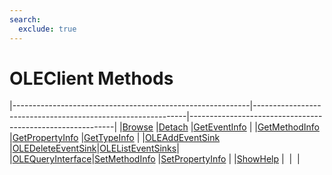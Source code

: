 ```yaml
---
search:
  exclude: true
---
```


<h1 class="heading"><span class="name">OLEClient Methods</span></h1>

|-----------------------------------------------------------|-------------------------------------------------------------|-----------------------------------------------------------|
|[Browse](../methodorevents/browse.md)                      |[Detach](../methodorevents/detach.md)                        |[GetEventInfo](../methodorevents/geteventinfo.md)          |
|[GetMethodInfo](../methodorevents/getmethodinfo.md)        |[GetPropertyInfo](../methodorevents/getpropertyinfo.md)      |[GetTypeInfo](../methodorevents/gettypeinfo.md)            |
|[OLEAddEventSink](../methodorevents/oleaddeventsink.md)    |[OLEDeleteEventSink](../methodorevents/oledeleteeventsink.md)|[OLEListEventSinks](../methodorevents/olelisteventsinks.md)|
|[OLEQueryInterface](../methodorevents/olequeryinterface.md)|[SetMethodInfo](../methodorevents/setmethodinfo.md)          |[SetPropertyInfo](../methodorevents/setpropertyinfo.md)    |
|[ShowHelp](../methodorevents/showhelp.md)                  |&nbsp;                                                       |&nbsp;                                                     |
